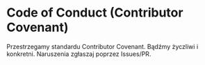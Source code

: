 # Code of Conduct (Contributor Covenant)
Przestrzegamy standardu Contributor Covenant. Bądźmy życzliwi i konkretni. Naruszenia zgłaszaj poprzez Issues/PR.
